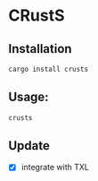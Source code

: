 # CRustS

## Installation
```bash
cargo install crusts
```

## Usage:
```bash
crusts
```

## Update

- [x] integrate with TXL
